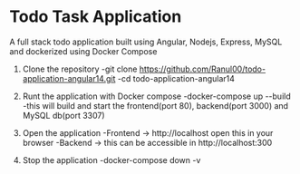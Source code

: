 # Todo Task Application

A full stack todo application built using Angular, Nodejs, Express, MySQL and dockerized using Docker Compose

1. Clone the repository
   -git clone https://github.com/Ranul00/todo-application-angular14.git
   -cd todo-application-angular14

2. Runt the application with Docker compose
   -docker-compose up --build
   -this will build and start the frontend(port 80), backend(port 3000) and MySQL db(port 3307)

3. Open the application
   -Frontend -> http://localhost open this in your browser
   -Backend -> this can be accessible in http://localhost:300

4. Stop the application
   -docker-compose down -v
